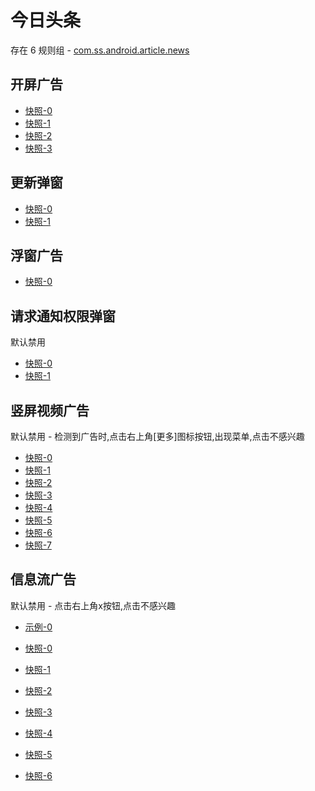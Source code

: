 # 今日头条

存在 6 规则组 - [com.ss.android.article.news](/src/apps/com.ss.android.article.news.ts)

## 开屏广告

- [快照-0](https://gkd-kit.gitee.io/import/12684954)
- [快照-1](https://gkd-kit.gitee.io/import/12754759)
- [快照-2](https://gkd-kit.gitee.io/import/12840189)
- [快照-3](https://gkd-kit.gitee.io/import/13174224)

## 更新弹窗

- [快照-0](https://gkd-kit.gitee.io/import/12685000)
- [快照-1](https://gkd-kit.gitee.io/import/12840104)

## 浮窗广告

- [快照-0](https://gkd-kit.gitee.io/import/13262675)

## 请求通知权限弹窗

默认禁用

- [快照-0](https://gkd-kit.gitee.io/import/12706699)
- [快照-1](https://gkd-kit.gitee.io/import/12840217)

## 竖屏视频广告

默认禁用 - 检测到广告时,点击右上角[更多]图标按钮,出现菜单,点击不感兴趣

- [快照-0](https://gkd-kit.gitee.io/import/12679277)
- [快照-1](https://gkd-kit.gitee.io/import/12679280)
- [快照-2](https://gkd-kit.gitee.io/import/12733282)
- [快照-3](https://gkd-kit.gitee.io/import/12763251)
- [快照-4](https://gkd-kit.gitee.io/import/12763252)
- [快照-5](https://gkd-kit.gitee.io/import/12733281)
- [快照-6](https://gkd-kit.gitee.io/import/13185633)
- [快照-7](https://gkd-kit.gitee.io/import/13186082)

## 信息流广告

默认禁用 - 点击右上角x按钮,点击不感兴趣

- [示例-0](https://user-images.githubusercontent.com/44717382/273436460-cf007525-81ce-418b-ac05-3bfd75a627fe.gif)

- [快照-0](https://gkd-kit.gitee.io/import/12733098)
- [快照-1](https://gkd-kit.gitee.io/import/12755264)
- [快照-2](https://gkd-kit.gitee.io/import/12836272)
- [快照-3](https://gkd-kit.gitee.io/import/12840162)
- [快照-4](https://gkd-kit.gitee.io/import/13093576)
- [快照-5](https://gkd-kit.gitee.io/import/12733152)
- [快照-6](https://gkd-kit.gitee.io/import/12755265)
